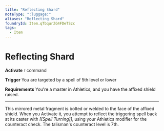 ```yaml
---
title: "Reflecting Shard"
noteType: ":luggage:"
aliases: "Reflecting Shard"
foundryId: Item.qTbqurZG4FDeTSzc
tags:
  - Item
---
```


# Reflecting Shard

**Activate** r command

**Trigger** You are targeted by a spell of 5th level or lower

**Requirements** You're a master in Athletics, and you have the affixed shield raised.

* * *

This mirrored metal fragment is bolted or welded to the face of the affixed shield. When you Activate it, you attempt to reflect the triggering spell back at its caster with _[[Spell Turning]]_, using your Athletics modifier for the counteract check. The talisman's counteract level is 7th.
